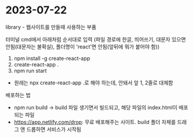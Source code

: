 # 2023-07-22
library - 웹사이트를 만들때 사용하는 부품

터미널 cmd에서 아래처럼 순서대로 입력
(파일 경로에 한글, 띄어쓰기, 대문자 있으면 안됨(대문자는 불확실), 폴더명이 'react'면 안됨(앞뒤에 뭐가 붙어야 함))
1. npm install -g create-react-app
2. create-react-app .
3. npm run start
- 원래는 npx create-react-app .로 해야 하는데, 안돼서 앞 1, 2줄로 대체함

배포하는 법
- npm run build
  -> build 파일 생기면서 빌드되고, 해당 파일의 index.html이 배포되는 파일
- https://app.netlify.com/drop: 무료 배포해주는 사이트. build 폴더 자체를 드래그 앤 드롭하면 서비스가 시작됨
